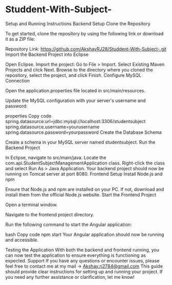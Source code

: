 # Studdent-With-Subject-

Setup and Running Instructions
Backend Setup
Clone the Repository

To get started, clone the repository by using the following link or download it as a ZIP file:

Repository Link: https://github.com/AkshayRJ28/Studdent-With-Subject-.git
Import the Backend Project into Eclipse

Open Eclipse.
Import the project:
Go to File > Import.
Select Existing Maven Projects and click Next.
Browse to the directory where you cloned the repository, select the project, and click Finish.
Configure MySQL Connection

Open the application.properties file located in src/main/resources.

Update the MySQL configuration with your server's username and password:

properties
Copy code
spring.datasource.url=jdbc:mysql://localhost:3306/studentsubject
spring.datasource.username=yourusername
spring.datasource.password=yourpassword
Create the Database Schema

Create a schema in your MySQL server named studentsubject.
Run the Backend Project

In Eclipse, navigate to src/main/java.
Locate the com.api.StudentSubjectManagementApplication class.
Right-click the class and select Run As > Java Application.
Your backend project should now be running on Tomcat server at port 8080.
Frontend Setup
Install Node.js and npm

Ensure that Node.js and npm are installed on your PC. If not, download and install them from the official Node.js website.
Start the Frontend Project

Open a terminal window.

Navigate to the frontend project directory.

Run the following command to start the Angular application:

bash
Copy code
npm start
Your Angular application should now be running and accessible.

Testing the Application
With both the backend and frontend running, you can now test the application to ensure everything is functioning as expected.
Support
If you have any questions or encounter issues, please feel free to contact me at my mail -> Akshay.rj2784@gmail.com
This guide should provide clear instructions for setting up and running your project. If you need any further assistance or clarification, let me know!
